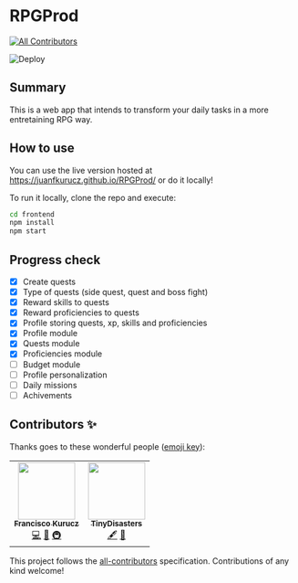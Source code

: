 # RPGProd

<!-- ALL-CONTRIBUTORS-BADGE:START - Do not remove or modify this section -->

[![All Contributors](https://img.shields.io/badge/all_contributors-2-orange.svg?style=flat-square)](#contributors-)

<!-- ALL-CONTRIBUTORS-BADGE:END -->

![Deploy](https://github.com/JuanFKurucz/RPGProd/workflows/Deploy/badge.svg)

## Summary

This is a web app that intends to transform your daily tasks in a more entretaining RPG way.

## How to use

You can use the live version hosted at https://juanfkurucz.github.io/RPGProd/ or do it locally!

To run it locally, clone the repo and execute:

```bash
cd frontend
npm install
npm start
```

## Progress check

- [x] Create quests
- [x] Type of quests (side quest, quest and boss fight)
- [x] Reward skills to quests
- [x] Reward proficiencies to quests
- [x] Profile storing quests, xp, skills and proficiencies
- [x] Profile module
- [x] Quests module
- [x] Proficiencies module
- [ ] Budget module
- [ ] Profile personalization
- [ ] Daily missions
- [ ] Achivements

## Contributors ✨

Thanks goes to these wonderful people ([emoji key](https://allcontributors.org/docs/en/emoji-key)):

<!-- ALL-CONTRIBUTORS-LIST:START - Do not remove or modify this section -->
<!-- prettier-ignore-start -->
<!-- markdownlint-disable -->
<table>
  <tr>
    <td align="center"><a href="https://juanfkurucz.github.io/"><img src="https://avatars1.githubusercontent.com/u/31422367?v=4" width="100px;" alt=""/><br /><sub><b>Francisco Kurucz</b></sub></a><br /><a href="https://github.com/JuanFKurucz/RPGProd/commits?author=JuanFKurucz" title="Code">💻</a> <a href="https://github.com/JuanFKurucz/RPGProd/commits?author=JuanFKurucz" title="Documentation">📖</a> <a href="#infra-JuanFKurucz" title="Infrastructure (Hosting, Build-Tools, etc)">🚇</a></td>
    <td align="center"><a href="https://github.com/TinyDisasters"><img src="https://avatars3.githubusercontent.com/u/68200997?v=4" width="100px;" alt=""/><br /><sub><b>TinyDisasters</b></sub></a><br /><a href="#content-TinyDisasters" title="Content">🖋</a> <a href="#design-TinyDisasters" title="Design">🎨</a></td>
  </tr>
</table>

<!-- markdownlint-enable -->
<!-- prettier-ignore-end -->

<!-- ALL-CONTRIBUTORS-LIST:END -->

This project follows the [all-contributors](https://github.com/all-contributors/all-contributors) specification. Contributions of any kind welcome!
